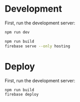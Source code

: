 # Development

First, run the development server:

```bash
npm run dev

npm run build
firebase serve --only hosting
```

# Deploy

First, run the development server:

```bash
npm run build
firebase deploy
```


